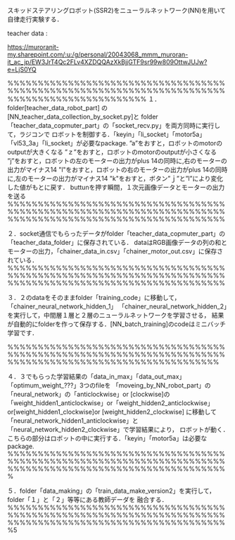 スキッドステアリングロボット(SSR2)をニューラルネットワーク(NN)を用いて自律走行実験する．

teacher data :

https://muroranit-my.sharepoint.com/:u:/g/personal/20043068_mmm_muroran-it_ac_jp/EW3JrT4Qc2FLv4XZDQQAzXkBjjGTF9sr99w809OttwJUJw?e=LjS0YQ


%%%%%%%%%%%%%%%%%%%%%%%%%%%%%%%%%%%%%%%%%%%%%%%%%%%%%%%%%%%%%%%%%%%%%%%%%%%%%%%%%%%%%%%%%%%%%%%
１．folder[teacher_data_robot_part] の [NN_teacher_data_collection_by_socket.py]と
folder「teacher_data_copmuter_part」の「socket_recv.py」を両方同時に実行して，ラジコンで
ロボットを制御する．「keyin」「li_socket」「motor5a」「vl53_3a」「li_socket」が必要なpackage.
”a”をおすと，ロボットのmotorのoutputが大きくなる
”ｚ”をおすと，ロボットのmotorのoutputが小さくなる
”j”をおすと，ロボットの左のモーターの出力がplus 14の同時に,右のモーターの出力がマイナス14
"l"をおすと，ロボットの右のモーターの出力がplus 14の同時に,左のモーターの出力がマイナス14
"k"をおすと，ボタン”ｊ”と”l”により変化した値がもとに戻す．
buttunを押す瞬間，１次元画像データとモーターの出力を送る
%%%%%%%%%%%%%%%%%%%%%%%%%%%%%%%%%%%%%%%%%%%%%%%%%%%%%%%%%%%%%%%%%%%%%%%%%%%%%%%%%%%%%%%%%%%%%%%%%%%%%%%%%%%%

２．socket通信でもらったデータがfolder「teacher_data_copmuter_part」の「teacher_data_folder」に保存されている．
dataはRGB画像データの列の和とモーターの出力，「chainer_data_in.csv」「chainer_motor_out.csv」に保存されている．
%%%%%%%%%%%%%%%%%%%%%%%%%%%%%%%%%%%%%%%%%%%%%%%%%%%%%%%%%%%%%%%%%%%%%%%%%%%%%%%%%%%%%%%%%%%%%%%%%%%%%%%%%%%%

３．２のdataをそのままfolder「training_code」に移動して，「chainer_neural_network_hidden_1」
「chainer_neural_network_hidden_2」を実行して，中間層１層と２層のニューラルネットワークを学習させる，
結果が自動的にfolderを作って保存する．[NN_batch_training]のcodeはミニバッチ学習です．

%%%%%%%%%%%%%%%%%%%%%%%%%%%%%%%%%%%%%%%%%%%%%%%%%%%%%%%%%%%%%%%%%%%%%%%%%%%%%%%%%%%%%%%%%%%%%%%%%%%%%%%%%%%

４．３でもらった学習結果の「data_in_max」「data_out_max」「optimum_weight_???」3つのfileを
「moveing_by_NN_robot_part」の「neural_network」の「anticlockwise」or [clockwise]の
「weight_hidden1_anticlockwise」or「weight_hidden2_anticlockwise」or[weight_hidden1_clockwise]or
[weight_hidden2_clockwise] に移動して
「neural_network_hidden1_anticlockwise」と「neural_network_hidden2_clockwise」で学習結果により，
ロボットが動く．こちらの部分はロボットの中に実行する．「keyin」「motor5a」は必要なpackage.
%%%%%%%%%%%%%%%%%%%%%%%%%%%%%%%%%%%%%%%%%%%%%%%%%%%%%%%%%%%%%%%%%%%%%%%%%%%%%%%%%%%%%%%%%%%%%%%%%%%%%%%%%%%%%

５．folder「data_making」の「train_data_make_version2」を実行して，folder「１」と「２」等等にある教師デーダを
融合する．
%%%%%%%%%%%%%%%%%%%%%%%%%%%%%%%%%%%%%%%%%%%%%%%%%%%%%%%%%%%%%%%%%%%%%%%%%%%%%%%%%%%%%%%%%%%%%%%%%%%%%%%%%%%%%5
